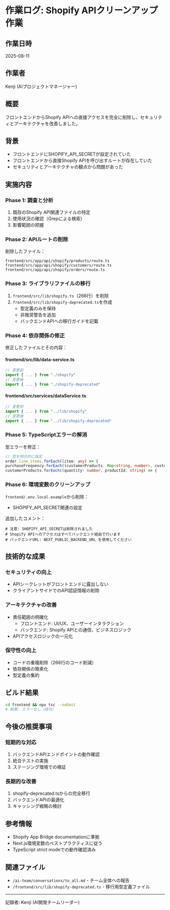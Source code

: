 # 作業ログ: Shopify APIクリーンアップ作業

## 作業日時
2025-08-11

## 作業者
Kenji (AIプロジェクトマネージャー)

## 概要
フロントエンドからShopify APIへの直接アクセスを完全に削除し、セキュリティとアーキテクチャを改善しました。

## 背景
- フロントエンドにSHOPIFY_API_SECRETが設定されていた
- フロントエンドから直接Shopify APIを呼び出すルートが存在していた
- セキュリティとアーキテクチャの観点から問題があった

## 実施内容

### Phase 1: 調査と分析
1. 既存のShopify API関連ファイルの特定
2. 使用状況の確認（Grepによる検索）
3. 影響範囲の把握

### Phase 2: APIルートの削除
削除したファイル：
```
frontend/src/app/api/shopify/products/route.ts
frontend/src/app/api/shopify/customers/route.ts
frontend/src/app/api/shopify/orders/route.ts
```

### Phase 3: ライブラリファイルの移行
1. `frontend/src/lib/shopify.ts`（266行）を削除
2. `frontend/src/lib/shopify-deprecated.ts`を作成
   - 型定義のみを保持
   - 非推奨警告を追加
   - バックエンドAPIへの移行ガイドを記載

### Phase 4: 依存関係の修正
修正したファイルとその内容：

#### frontend/src/lib/data-service.ts
```typescript
// 変更前
import { ... } from "./shopify"
// 変更後
import { ... } from "./shopify-deprecated"
```

#### frontend/src/services/dataService.ts
```typescript
// 変更前
import { ... } from "../lib/shopify"
// 変更後
import { ... } from "../lib/shopify-deprecated"
```

### Phase 5: TypeScriptエラーの解消
型エラーを修正：
```typescript
// 型を明示的に指定
order.line_items.forEach((item: any) => {
purchaseFrequency.forEach((customerProducts: Map<string, number>, customerId: string) => {
customerProducts.forEach((quantity: number, productId: string) => {
```

### Phase 6: 環境変数のクリーンアップ
`frontend/.env.local.example`から削除：
- SHOPIFY_API_SECRET関連の設定

追加したコメント：
```
# 注意: SHOPIFY_API_SECRETは削除されました
# Shopify APIへのアクセスはすべてバックエンド経由で行います
# バックエンドURL: NEXT_PUBLIC_BACKEND_URL を使用してください
```

## 技術的な成果

### セキュリティの向上
- APIシークレットがフロントエンドに露出しない
- クライアントサイドでのAPI認証情報の削除

### アーキテクチャの改善
- 責任範囲の明確化
  - フロントエンド: UI/UX、ユーザーインタラクション
  - バックエンド: Shopify APIとの通信、ビジネスロジック
- APIアクセスロジックの一元化

### 保守性の向上
- コードの重複削除（266行のコード削減）
- 依存関係の簡素化
- 型定義の集約

## ビルド結果
```bash
cd frontend && npx tsc --noEmit
# 結果: エラーなし（成功）
```

## 今後の推奨事項

### 短期的な対応
1. バックエンドAPIエンドポイントの動作確認
2. 統合テストの実施
3. ステージング環境での検証

### 長期的な改善
1. shopify-deprecated.tsからの完全移行
2. バックエンドAPIの最適化
3. キャッシング戦略の検討

## 参考情報
- Shopify App Bridge documentationに準拠
- Next.js環境変数のベストプラクティスに従う
- TypeScript strict modeでの動作確認済み

## 関連ファイル
- `/ai-team/conversations/to_all.md` - チーム全体への報告
- `/frontend/src/lib/shopify-deprecated.ts` - 移行用型定義ファイル

---
記録者: Kenji (AI開発チームリーダー)